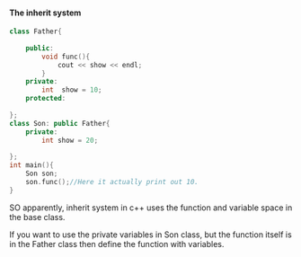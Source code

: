 <h4>The inherit system</h4>

```c++
class Father{
    
    public:
    	void func(){
            cout << show << endl;
        }
    private:
    	int  show = 10;
    protected:
    
};
class Son: public Father{
    private:
    	int show = 20;
   
};
int main(){
    Son son;
    son.func();//Here it actually print out 10.
}
```

SO apparently, inherit system in c++ uses the function and variable space in the base class.

If you want to use the private variables in Son class, but the function itself is in the Father class then define the function with variables.